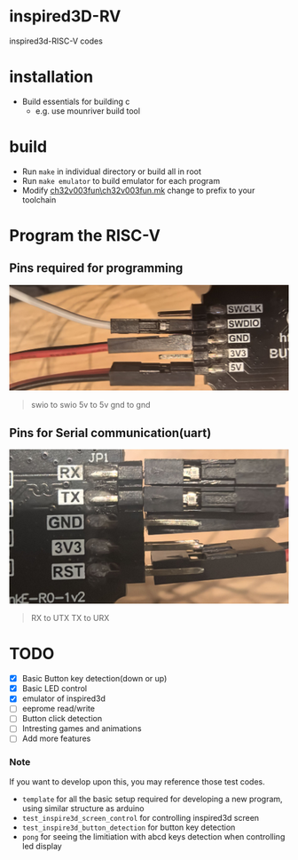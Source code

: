 # inspired3D-RV
inspired3d-RISC-V codes

# installation
- Build essentials for building c
  - e.g. use mounriver build tool
# build
- Run `make` in individual directory or build all in root
- Run `make emulator` to build emulator for each program
- Modify [ch32v003fun\ch32v003fun.mk](.\ch32v003fun\ch32v003fun.mk) change to prefix to your toolchain
# Program the RISC-V
## Pins required for programming
![Porgram](./program_pins.jpg)
> swio to swio
> 5v to 5v
> gnd to gnd 
## Pins for Serial communication(uart)
![Uart](./uart_pins.jpg)
> RX to UTX
> TX to URX


# TODO
- [x] Basic Button key detection(down or up) 
- [x] Basic LED control
- [x] emulator of inspired3d
- [ ] eeprome read/write
- [ ] Button click detection
- [ ] Intresting games and animations
- [ ] Add more features

### Note
If you want to develop upon this, you may reference those test codes.
- `template` for all the basic setup required for developing a new program, using similar structure as arduino  
- `test_inspire3d_screen_control` for controlling inspired3d screen
- `test_inspire3d_button_detection` for button key detection
- `pong` for seeing the limitiation with abcd keys detection when controlling led display

